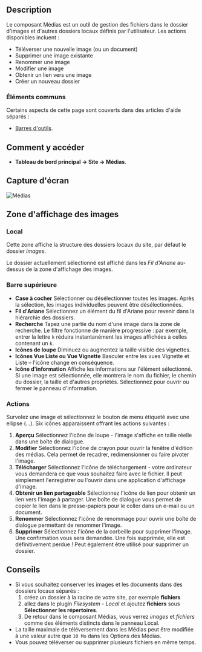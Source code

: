 <!-- Filename: Help4.x:Media / Display title: Média -->

## Description

Le composant Médias est un outil de gestion des fichiers dans le dossier d'images et d'autres dossiers locaux définis par l'utilisateur. Les actions disponibles incluent :

- Téléverser une nouvelle image (ou un document)
- Supprimer une image existante
- Renommer une image
- Modifier une image
- Obtenir un lien vers une image
- Créer un nouveau dossier

### Éléments communs

Certains aspects de cette page sont couverts dans des articles d'aide séparés :

* [Barres d'outils](jdocmanual?article=help/common-elements/toolbars).

## Comment y accéder

- **Tableau de bord principal → Site → Médias**.

## Capture d'écran

![Médias](../../../fr/images/media/media.png)

## Zone d'affichage des images

### Local

Cette zone affiche la structure des dossiers locaux du site, par défaut le dossier *images*.

Le dossier actuellement sélectionné est affiché dans les *Fil d'Ariane* au-dessus de la zone d'affichage des images.

### Barre supérieure

- **Case à cocher** Sélectionner ou désélectionner toutes les images. Après la sélection, les images individuelles peuvent être désélectionnées.
- **Fil d'Ariane** Sélectionnez un élément du fil d'Ariane pour revenir dans la hiérarchie des dossiers.
- **Recherche** Tapez une partie du nom d'une image dans la zone de recherche. Le filtre fonctionne de manière progressive : par exemple, entrer la lettre `k` réduira instantanément les images affichées à celles contenant un `k`.
- **Icônes de loupe** Diminuez ou augmentez la taille visible des vignettes.
- **Icônes Vue Liste ou Vue Vignette** Basculer entre les vues Vignette et Liste – l'icône change en conséquence.
- **Icône d'information** Affiche les informations sur l'élément sélectionné. Si une image est sélectionnée, elle montrera le nom du fichier, le chemin du dossier, la taille et d'autres propriétés. Sélectionnez pour ouvrir ou fermer le panneau d'information.

### Actions

Survolez une image et sélectionnez le bouton de menu étiqueté avec une ellipse (...). Six icônes apparaissent offrant les actions suivantes :

1.  **Aperçu** Sélectionnez l'icône de loupe - l'image s'affiche en taille réelle dans une boîte de dialogue.
2.  **Modifier** Sélectionnez l'icône de crayon pour ouvrir la fenêtre d'édition des médias. Cela permet de recadrer, redimensionner ou faire pivoter l'image.
3.  **Télécharger** Sélectionnez l'icône de téléchargement - votre ordinateur vous demandera ce que vous souhaitez faire avec le fichier. Il peut simplement l'enregistrer ou l'ouvrir dans une application d'affichage d'image.
4.  **Obtenir un lien partageable** Sélectionnez l'icône de lien pour obtenir un lien vers l'image à partager. Une boîte de dialogue vous permet de copier le lien dans le presse-papiers pour le coller dans un e-mail ou un document.
5.  **Renommer** Sélectionnez l'icône de renommage pour ouvrir une boîte de dialogue permettant de renommer l'image.
6.  **Supprimer** Sélectionnez l'icône de la corbeille pour supprimer l'image. Une confirmation vous sera demandée. Une fois supprimée, elle est définitivement perdue ! Peut également être utilisé pour supprimer un dossier.

## Conseils

- Si vous souhaitez conserver les images et les documents dans des dossiers locaux séparés :
  1.  créez un dossier à la racine de votre site, par exemple **fichiers**
  2.  allez dans le plugin *Filesystem - Local* et ajoutez **fichiers** sous **Sélectionner les répertoires**.
  3.  De retour dans le composant Médias, vous verrez *images* et *fichiers* comme des éléments distincts dans le panneau Local.
- La taille maximale de téléversement dans les Médias peut être modifiée à une valeur autre que `10 Mo` dans les Options des Médias.
- Vous pouvez téléverser ou supprimer plusieurs fichiers en même temps.

